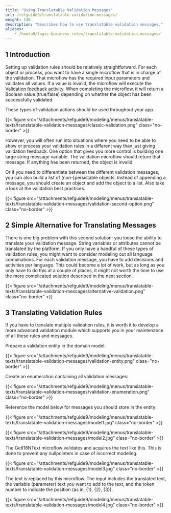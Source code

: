 ```yaml
---
title: "Using Translatable Validation Messages"
url: /refguide9/translatable-validation-messages/
weight: 140
description: "Describes how to use translatable validation messages."
aliases:
    - /howto9/logic-business-rules/translatable-validation-messages/
---
```


## 1 Introduction

Setting up validation rules should be relatively straightforward. For each object or process, you want to have a single microflow that is in charge of the validation. That microflow has the required input parameters and validates all values. If a value is invalid, the microflow will execute the [Validation feedback activity](/refguide9/validation-feedback/). When completing the microflow, it will return a Boolean value (true/false) depending on whether the object has been successfully validated.

These types of validation actions should be used throughout your app. 

{{< figure src="/attachments/refguide9/modeling/menus/translatable-texts/translatable-validation-messages/classic-validation.png" class="no-border" >}}

However, you will often run into situations where you need to be able to show or process your validation rules in a different way than just giving validation feedback. One option that gives you more control is building one large string message variable. The validation microflow should return that message. If anything has been returned, the object is invalid.

Or if you need to differentiate between the different validation messages, you can also build a list of (non-)persistable objects. Instead of appending a message, you should create an object and add the object to a list. Also take a look at the validation best practices.

{{< figure src="/attachments/refguide9/modeling/menus/translatable-texts/translatable-validation-messages/validation-second-option.png" class="no-border" >}}

## 2 Simple Alternative for Translating Messages

There is one big problem with this second solution: you loose the ability to translate your validation message. String variables or attributes cannot be translated by the platform. If you only have a handful of these types of validation rules, you might want to consider modeling out all language combinations. For each validation message, you have to add decisions and activities per language. This could become a lot of work, but as long as you only have to do this at a couple of places, it might not worth the time to use the more complicated solution described in the next section. 

{{< figure src="/attachments/refguide9/modeling/menus/translatable-texts/translatable-validation-messages/alternative-validation.png" class="no-border" >}}

## 3 Translating Validation Rules

If you have to translate multiple validation rules, it is worth it to develop a more advanced validation module which supports you in your maintenance of all these rules and messages.

Prepare a validation entity in the domain model:

{{< figure src="/attachments/refguide9/modeling/menus/translatable-texts/translatable-validation-messages/validation-entity.png" class="no-border" >}}

Create an enumeration containing all validation messages:

{{< figure src="/attachments/refguide9/modeling/menus/translatable-texts/translatable-validation-messages/validation-enumeration.png" class="no-border" >}}

Reference the model below for messages you should store in the entity:

{{< figure src="/attachments/refguide9/modeling/menus/translatable-texts/translatable-validation-messages/model1.jpg" class="no-border" >}}

{{< figure src="/attachments/refguide9/modeling/menus/translatable-texts/translatable-validation-messages/model2.jpg" class="no-border" >}}

The GetI18NText microflow validates and acquires the text like this. This is done to prevent any nullpointers in case of incorrect modeling.

{{< figure src="/attachments/refguide9/modeling/menus/translatable-texts/translatable-validation-messages/model3.jpg" class="no-border" >}}

The text is replaced by this microflow. The input includes the translated text, the variable (parameter) text you want to add to the text, and the token number to indicate the position (as in, {1}, {2}, {3}).

{{< figure src="/attachments/refguide9/modeling/menus/translatable-texts/translatable-validation-messages/model4.jpg" class="no-border" >}}

